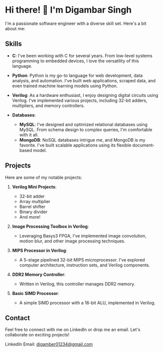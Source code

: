 
# Hi there! 👋 I'm Digambar Singh 

I'm a passionate software engineer with a diverse skill set. Here's a bit about me:

## Skills

- **C**: I've been working with C for several years. From low-level systems programming to embedded devices, I love the versatility of this language.

- **Python**: Python is my go-to language for web development, data analysis, and automation. I've built web applications, scraped data, and even trained machine learning models using Python.

- **Verilog**: As a hardware enthusiast, I enjoy designing digital circuits using Verilog. I've implemented various projects, including 32-bit adders, multipliers, and memory controllers.

- **Databases**:
    - **MySQL**: I've designed and optimized relational databases using MySQL. From schema design to complex queries, I'm comfortable with it all.
    - **MongoDB**: NoSQL databases intrigue me, and MongoDB is my favorite. I've built scalable applications using its flexible document-based model.

## Projects

Here are some of my notable projects:

1. **Verilog Mini Projects**:
    - 32-bit adder
    - Array multiplier
    - Barrel shifter
    - Binary divider
    - And more!

2. **Image Processing Toolbox in Verilog**:
    - Leveraging Basys3 FPGA, I've implemented image convolution, motion blur, and other image processing techniques.

3. **MIPS Processor in Verilog**:
    - A 5-stage pipelined 32-bit MIPS microprocessor. I've explored computer architecture, instruction sets, and Verilog components.

4. **DDR2 Memory Controller**:
    - Written in Verilog, this controller manages DDR2 memory.

5. **Basic SIMD Processor**:
    - A simple SIMD processor with a 16-bit ALU, implemented in Verilog.

## Contact

Feel free to connect with me on LinkedIn or drop me an email. Let's collaborate on exciting projects!

LinkedIn
Email: digamber01234@gmail.com
